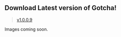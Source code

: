 ## Download Latest version of Gotcha!
>  [v1.0.0.9](https://github.com/Zydratex/Gotcha/releases/tag/1.0.0.9)

Images coming soon.
